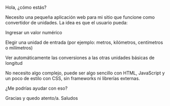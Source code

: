 Hola, ¿cómo estás?

Necesito una pequeña aplicación web para mi sitio que funcione como convertidor de unidades. La idea es que el usuario pueda:

Ingresar un valor numérico

Elegir una unidad de entrada (por ejemplo: metros, kilómetros, centímetros o milímetros)

Ver automáticamente las conversiones a las otras unidades básicas de longitud

No necesito algo complejo, puede ser algo sencillo con HTML, JavaScript y un poco de estilo con CSS, sin frameworks ni librerías externas.

¿Me podrías ayudar con eso?

Gracias y quedo atento/a.
Saludos